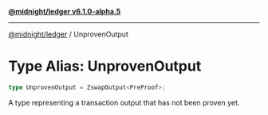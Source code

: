 [**@midnight/ledger v6.1.0-alpha.5**](../README.md)

***

[@midnight/ledger](../globals.md) / UnprovenOutput

# Type Alias: UnprovenOutput

```ts
type UnprovenOutput = ZswapOutput<PreProof>;
```

A type representing a transaction output that has not been proven yet.
